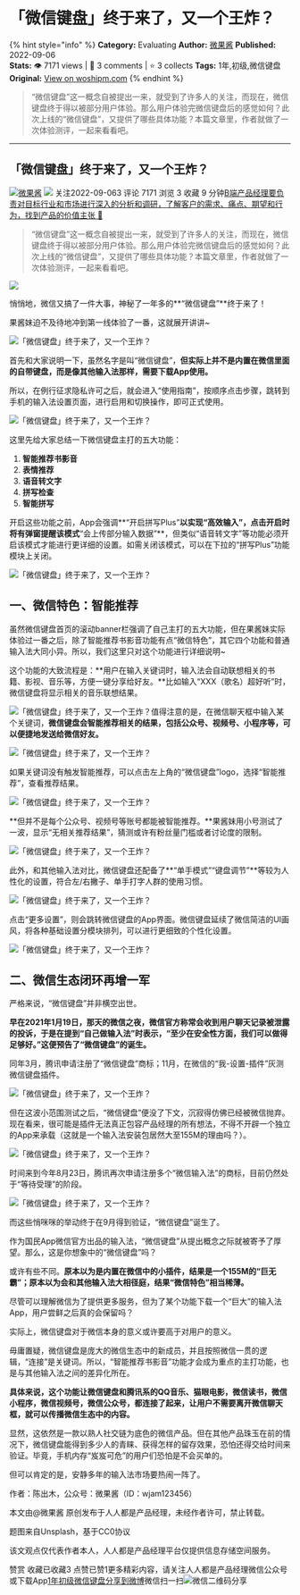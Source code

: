 # 「微信键盘」终于来了，又一个王炸？
{% hint style="info" %}
**Category:** Evaluating
**Author:** [微果酱](https://www.woshipm.com/u/1333161)
**Published:** 2022-09-06  
**Stats:** 👁️ 7171 views | 💬 3 comments | ⭐ 3 collects
**Tags:** 1年,初级,微信键盘
**Original:** [View on woshipm.com](https://www.woshipm.com/evaluating/5591236.html)
{% endhint %}
> “微信键盘”这一概念自被提出一来，就受到了许多人的关注，而现在，微信键盘终于得以被部分用户体验。那么用户体验完微信键盘后的感觉如何？此次上线的“微信键盘”，又提供了哪些具体功能？本篇文章里，作者就做了一次体验测评，一起来看看吧。

---

## 「微信键盘」终于来了，又一个王炸？

[![](https://image.woshipm.com/wp-files/2021/09/94n7wWSdm3b859drCpCT.jpg!/both/72x72)](https://www.woshipm.com/u/1333161)[微果酱](https://www.woshipm.com/u/1333161) ![](https://static.woshipm.com/tag/1122_1@2x.png) 关注2022-09-063 评论 7171 浏览 3 收藏 9 分钟[B端产品经理要负责对目标行业和市场进行深入的分析和调研，了解客户的需求、痛点、期望和行为，找到产品的价值主张 🔗](https://ke.qidianla.com/courses/bcpm)

> “微信键盘”这一概念自被提出一来，就受到了许多人的关注，而现在，微信键盘终于得以被部分用户体验。那么用户体验完微信键盘后的感觉如何？此次上线的“微信键盘”，又提供了哪些具体功能？本篇文章里，作者就做了一次体验测评，一起来看看吧。

![](https://image.woshipm.com/wp-files/2022/09/Pyy6RttF9yojcvjrQn0U.jpg)

悄悄地，微信又搞了一件大事，神秘了一年多的**“微信键盘”**终于来了！

果酱妹迫不及待地冲到第一线体验了一番，这就展开讲讲~

![「微信键盘」终于来了，又一个王炸？](https://image.woshipm.com/wp-files/2022/09/PqLRIEy9IcBHTO1Cn1MD.jpeg)

首先和大家说明一下，虽然名字是叫“微信键盘”，**但实际上并不是内置在微信里面的自带键盘，而是像其他输入法那样，需要下载App使用。**

所以，在例行征求隐私许可之后，就会进入“使用指南”，按顺序点击步骤，跳转到手机的输入法设置页面，进行启用和切换操作，即可正式使用。

![「微信键盘」终于来了，又一个王炸？](https://image.woshipm.com/wp-files/2022/09/CkBdygKMoJ808Va2wCzF.png)

这里先给大家总结一下微信键盘主打的五大功能：

1.  **智能推荐书影音**
2.  **表情推荐**
3.  **语音转文字**
4.  **拼写检查**
5.  **智能拼写**

开启这些功能之前，App会强调**“开启拼写Plus”**以实现“高效输入”，点击开启时将有弹窗提醒该模式**“会上传部分输入数据”**，但类似“语音转文字”等功能必须开启该模式才能进行更详细的设置。如需关闭该模式，可以在下拉的“拼写Plus”功能模块上关闭。

![「微信键盘」终于来了，又一个王炸？](https://image.woshipm.com/wp-files/2022/09/2TlcHXktxqEUBqDvyD0e.png)

## 一、微信特色：智能推荐

虽然微信键盘首页的滚动banner栏强调了自己主打的五大功能，但在果酱妹实际体验过一番之后，除了智能推荐书影音功能有点“微信特色”，其它四个功能和普通输入法大同小异。所以，我们这里只对这个功能进行详细说明~

这个功能的大致流程是：**用户在输入关键词时，输入法会自动联想相关的书籍、影视、音乐等，方便一键分享给好友。**比如输入“XXX（歌名）超好听”时，微信键盘将显示相关的音乐联想结果。

![「微信键盘」终于来了，又一个王炸？](https://image.woshipm.com/wp-files/2022/09/4LPJwMo0UXrk4MzjNvZy.gif)值得注意的是，在微信聊天框中输入某个关键词，**微信键盘会智能推荐相关的结果，包括公众号、视频号、小程序等，可以便捷地发送给微信好友。**

![「微信键盘」终于来了，又一个王炸？](https://image.woshipm.com/wp-files/2022/09/Uu44DFe3H9IFcuHldhAQ.png)

如果关键词没有触发智能推荐，可以点击左上角的“微信键盘”logo，选择“智能推荐”，查看推荐结果。

![「微信键盘」终于来了，又一个王炸？](https://image.woshipm.com/wp-files/2022/09/uYDFfyOAbdpToCogLFwJ.png)

**但并不是每个公众号、视频号等账号都能被智能推荐。**果酱妹用小号测试了一波，显示“无相关推荐结果”，猜测或许有粉丝量门槛或者讨论度的限制。

![「微信键盘」终于来了，又一个王炸？](https://image.woshipm.com/wp-files/2022/09/ArgwobrvmlhKB3TpbhTR.png)

此外，和其他输入法对比，微信键盘还配备了**“单手模式”“键盘调节”**等较为人性化的设置，符合左/右撇子、单手打字人群的使用习惯。

![「微信键盘」终于来了，又一个王炸？](https://image.woshipm.com/wp-files/2022/09/7ni9e53Sph0CnTt2yya8.png)

点击“更多设置”，则会跳转微信键盘的App界面。微信键盘延续了微信简洁的UI画风，将各种基础设置分模块排列，可以进行更细致的个性化设置。

![「微信键盘」终于来了，又一个王炸？](https://image.woshipm.com/wp-files/2022/09/jIVK6b85CyTqfjCtipb7.jpeg)

## 二、微信生态闭环再增一军

严格来说，“微信键盘”并非横空出世。

**早在2021年1月19日，那天的微信之夜，微信官方称常会收到用户聊天记录被泄露的投诉，于是在提到“自己做输入法”时表示，“至少在安全性方面，我们可以做得足够好。”这便预告了“微信键盘”的诞生。**

同年3月，腾讯申请注册了“微信键盘”商标；11月，在微信的“我-设置-插件”灰测微信键盘插件。

![「微信键盘」终于来了，又一个王炸？](https://image.woshipm.com/wp-files/2022/09/nGBsTDHlQL8UtLTATjaj.jpeg)

但在这波小范围测试之后，“微信键盘”便没了下文，沉寂得仿佛已经被微信抛弃。现在看来，很可能是插件无法真正包容产品经理的所有想法，不得不开辟一个独立的App来承载（这就是一个输入法安装包居然大至155M的理由吗？）。

![「微信键盘」终于来了，又一个王炸？](https://image.woshipm.com/wp-files/2022/09/U4g0sV4KLp5p1t6sYiG5.png)

时间来到今年8月23日，腾讯再次申请注册多个“微信输入法”的商标，目前仍然处于“等待受理”的阶段。

![「微信键盘」终于来了，又一个王炸？](https://image.woshipm.com/wp-files/2022/09/o3J1aqsHiFctrTf0vuv2.png)

而这些悄咪咪的举动终于在9月得到验证，“微信键盘”诞生了。

作为国民App微信官方出品的输入法，“微信键盘”从提出概念之际就被寄予了厚望。那么，这是你想象中的“微信键盘”吗？

或许有些不同。**原本以为是内置在微信中的小插件，结果是一个155M的“巨无霸”；原本以为会和其他输入法大相径庭，结果“微信特色”相当稀薄。**

尽管可以理解微信为了提供更多服务，但为了某个功能下载一个“巨大”的输入法App，用户尝鲜之后真的会保留吗？

实际上，微信键盘对于微信本身的意义或许要高于对用户的意义。

毋庸置疑，微信键盘是庞大的微信生态中的新成员，并且按照微信一贯的逻辑，“连接”是关键词。所以，“智能推荐书影音”功能才会成为重点的主打功能，也是与其他输入法之间的差异化所在。

**具体来说，这个功能让微信键盘和腾讯系的QQ音乐、猫眼电影，微信读书，微信小程序，微信视频号，微信公众号，都连接了起来，让用户不需要离开微信聊天框，就可以传播微信生态中的内容。**

显然，这依然是一款以熟人社交链为底色的微信产品。但在其他产品珠玉在前的情况下，微信键盘能得到多少人的青睐、获得怎样的留存效果，恐怕还得交给时间来验证。毕竟，手机内存“岌岌可危”的用户们恐怕是不会买单的。

但可以肯定的是，安静多年的输入法市场要热闹一阵了。

作者：陈出木，公众号：微果酱（ID：wjam123456）

本文由@微果酱 原创发布于人人都是产品经理，未经作者许可，禁止转载。

题图来自Unsplash，基于CC0协议

该文观点仅代表作者本人，人人都是产品经理平台仅提供信息存储空间服务。

赞赏 收藏已收藏3 点赞已赞1更多精彩内容，请关注人人都是产品经理微信公众号或下载App[1年](https://www.woshipm.com/tag/1%e5%b9%b4)[初级](https://www.woshipm.com/tag/%e5%88%9d%e7%ba%a7)[微信键盘](https://www.woshipm.com/tag/%e5%be%ae%e4%bf%a1%e9%94%ae%e7%9b%98)[分享到微博](https://service.weibo.com/share/share.php?appkey=2775287854&title=「微信键盘」终于来了，又一个王炸？&url=https://www.woshipm.com/evaluating/5591236.html&pic=https://image.woshipm.com/wp-files/2022/09/Pyy6RttF9yojcvjrQn0U.jpg)微信扫一扫![微信二维码](https://api.pwmqr.com/qrcode/create/?url=https://www.woshipm.com/evaluating/5591236.html)分享